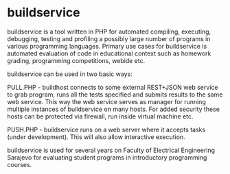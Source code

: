 buildservice
=============

buildservice is a tool written in PHP for automated compiling, executing, debugging, testing and profiling a possibly large number of programs in various programming languages. Primary use cases for buildservice is automated evaluation of code in educational context such as homework grading, programming competitions, webide etc.

buildservice can be used in two basic ways:

PULL.PHP - buildhost connects to some external REST+JSON web service to grab program, runs all the tests specified and submits results to the same web service. This way the web service serves as manager for running multiple instances of buildservice on many hosts. For added security these hosts can be protected via firewall, run inside virtual machine etc.

PUSH.PHP - buildservice runs on a web server where it accepts tasks (under development). This will also allow interactive execution.

buildservice is used for several years on Faculty of Electrical Engineering Sarajevo for evaluating student programs in introductory programming courses.

